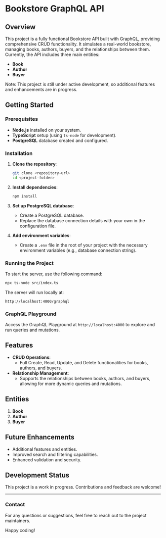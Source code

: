 # Bookstore GraphQL API

## Overview

This project is a fully functional Bookstore API built with GraphQL, providing comprehensive CRUD functionality. It simulates a real-world bookstore, managing books, authors, buyers, and the relationships between them. Currently, the API includes three main entities:

- **Book**
- **Author**
- **Buyer**

Note: This project is still under active development, so additional features and enhancements are in progress.

## Getting Started

### Prerequisites

- **Node.js** installed on your system.
- **TypeScript** setup (using `ts-node` for development).
- **PostgreSQL** database created and configured.

### Installation

1. **Clone the repository**:

   ```bash
   git clone <repository-url>
   cd <project-folder>
   ```

2. **Install dependencies**:

   ```bash
   npm install
   ```

3. **Set up PostgreSQL database**:

   - Create a PostgreSQL database.
   - Replace the database connection details with your own in the configuration file.

4. **Add environment variables**:
   - Create a `.env` file in the root of your project with the necessary environment variables (e.g., database connection string).

### Running the Project

To start the server, use the following command:

```bash
npx ts-node src/index.ts
```

The server will run locally at:

```
http://localhost:4000/graphql
```

### GraphQL Playground

Access the GraphQL Playground at `http://localhost:4000` to explore and run queries and mutations.

## Features

- **CRUD Operations**:
  - Full Create, Read, Update, and Delete functionalities for books, authors, and buyers.
- **Relationship Management**:
  - Supports the relationships between books, authors, and buyers, allowing for more dynamic queries and mutations.

## Entities

1. **Book**
2. **Author**
3. **Buyer**

## Future Enhancements

- Additional features and entities.
- Improved search and filtering capabilities.
- Enhanced validation and security.

## Development Status

This project is a work in progress. Contributions and feedback are welcome!

---

### Contact

For any questions or suggestions, feel free to reach out to the project maintainers.

Happy coding!
